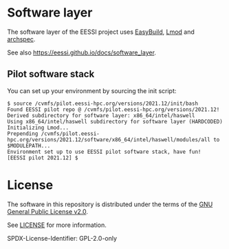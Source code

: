 # Software layer

The software layer of the EESSI project uses [EasyBuild](https://easybuild.readthedocs.io), [Lmod](https://lmod.readthedocs.io) and [archspec](https://archspec.readthedocs.io).

See also https://eessi.github.io/docs/software_layer.

## Pilot software stack

You can set up your environment by sourcing the init script:

```
$ source /cvmfs/pilot.eessi-hpc.org/versions/2021.12/init/bash
Found EESSI pilot repo @ /cvmfs/pilot.eessi-hpc.org/versions/2021.12!
Derived subdirectory for software layer: x86_64/intel/haswell
Using x86_64/intel/haswell subdirectory for software layer (HARDCODED)
Initializing Lmod...
Prepending /cvmfs/pilot.eessi-hpc.org/versions/2021.12/software/x86_64/intel/haswell/modules/all to $MODULEPATH...
Environment set up to use EESSI pilot software stack, have fun!
[EESSI pilot 2021.12] $
```

# License

The software in this repository is distributed under the terms of the
[GNU General Public License v2.0](https://opensource.org/licenses/GPL-2.0).

See [LICENSE](https://github.com/EESSI/software-layer/blob/main/LICENSE) for more information.

SPDX-License-Identifier: GPL-2.0-only
